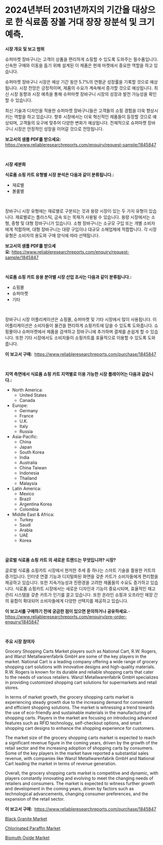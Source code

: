<p><h1>2024년부터 2031년까지의 기간을 대상으로 한 식료품 장볼 거대 장장 장분석 및 크기 예측.</h1></p><p><strong>시장 개요 및 보고 범위</strong></p>
<p><p>슈퍼마켓 장바구니는 고객이 상품을 편리하게 쇼핑할 수 있도록 도와주는 필수품입니다. 신속한 구매와 이동을 돕기 위해 설계된 이 제품은 현재 마켓에서 중요한 역할을 하고 있습니다. </p><p>슈퍼마켓 장바구니 시장은 예상 기간 동안 5.7%의 연평균 성장률을 기록할 것으로 예상됩니다. 시장 전망은 긍정적이며, 제품의 수요가 계속해서 증가할 것으로 예상됩니다. 최신 시장 동향과 시장 예측을 통해 슈퍼마켓 장바구니 시장의 성장과 발전 가능성을 확인할 수 있습니다.</p><p>최신 기술과 디자인을 적용한 슈퍼마켓 장바구니들은 고객들의 쇼핑 경험을 더욱 향상시키는 역할을 하고 있습니다. 향후 시장에서는 더욱 혁신적인 제품들이 등장할 것으로 예상되며, 고객들의 요구에 맞추어 다양한 변화가 예상됩니다. 전체적으로 슈퍼마켓 장바구니 시장은 안정적인 성장을 이어갈 것으로 전망됩니다.</p></p>
<p><strong>보고서의 샘플 PDF를 받으세요:</strong> <a href="https://www.reliableresearchreports.com/enquiry/request-sample/1845847">https://www.reliableresearchreports.com/enquiry/request-sample/1845847</a></p>
<p>&nbsp;</p>
<p><strong>시장 세분화</strong></p>
<p><strong>식료품 쇼핑 카트 유형별 시장 분석은 다음과 같이 분류됩니다.:</strong></p>
<p><ul><li>재료별</li><li>볼륨별</li></ul></p>
<p>&nbsp;</p>
<p><p>장바구니 시장 유형에는 재료별로 구분되는 것과 용량 시장이 있는 두 가지 유형이 있습니다. 재료별로는 플라스틱, 금속 또는 목재가 사용될 수 있습니다. 용량 시장에서는 소형, 중형 및 대형 장바구니가 있습니다. 소형 장바구니는 소규모 구입 또는 개별 소비자에게 적합하며, 대형 장바구니는 대량 구입이나 대규모 소매업체에 적합합니다. 각 시장 유형은 소비자의 용도와 구매 양식에 따라 선택됩니다.</p></p>
<p><strong>보고서의 샘플 PDF를 받으세요:</strong>&nbsp;<a href="https://www.reliableresearchreports.com/enquiry/request-sample/1845847">https://www.reliableresearchreports.com/enquiry/request-sample/1845847</a></p>
<p>&nbsp;</p>
<p><strong> 식료품 쇼핑 카트 응용 분야별 시장 산업 조사는 다음과 같이 분류됩니다.:</strong></p>
<p><ul><li>쇼핑몰</li><li>슈퍼마켓</li><li>기타</li></ul></p>
<p>&nbsp;</p>
<p><p>장바구니 시장 어플리케이션은 쇼핑몰, 슈퍼마켓 및 기타 시장에서 많이 사용됩니다. 이 어플리케이션은 소비자들이 물건을 편리하게 쇼핑카트에 담을 수 있도록 도와줍니다. 쇼핑몰이나 슈퍼마켓에서 제품을 검색하고 장바구니에 추가하며 결제를 손쉽게 할 수 있습니다. 또한 기타 시장에서도 소비자들이 쇼핑카트를 효율적으로 이용할 수 있도록 도와줍니다.</p></p>
<p><strong>이 보고서 구매:</strong>&nbsp; <a href="https://www.reliableresearchreports.com/purchase/1845847">https://www.reliableresearchreports.com/purchase/1845847</a></p>
<p>&nbsp;</p>
<p><strong>지역 측면에서 식료품 쇼핑 카트 지역별로 이용 가능한 시장 플레이어는 다음과 같습니다.:</strong></p>
<p><ul>
    <li>
        North America:
        <ul>
            <li>United States</li>
            <li>Canada</li>
        </ul>
    </li>
    <li>
        Europe:
        <ul>
            <li>Germany</li>
            <li>France</li>
            <li>U.K.</li>
            <li>Italy</li>
            <li>Russia</li>
        </ul>
    </li>
    <li>
        Asia-Pacific:
        <ul>
            <li>China</li>
            <li>Japan</li>
            <li>South Korea</li>
            <li>India</li>
            <li>Australia</li>
            <li>China Taiwan</li>
            <li>Indonesia</li>
            <li>Thailand</li>
            <li>Malaysia</li>
        </ul>
    </li>
    <li>
        Latin America:
        <ul>
            <li>Mexico</li>
            <li>Brazil</li>
            <li>Argentina Korea</li>
            <li>Colombia</li>
        </ul>
    </li>
    <li>
        Middle East & Africa:
        <ul>
            <li>Turkey</li>
            <li>Saudi</li>
            <li>Arabia</li>
            <li>UAE</li>
            <li>Korea</li>
        </ul>
    </li>
    </ul></p>
<p>&nbsp;</p>
<p><strong>글로벌 식료품 쇼핑 카트 의 새로운 트렌드는 무엇입니까? 시장?</strong></p>
<p><p>글로벌 식료품 쇼핑카트 시장에서 현저한 추세 중 하나는 스마트 기술을 활용한 카트의 증가입니다. 인터넷 연결 기능과 디지털화된 화면을 갖춘 카트가 소비자들에게 편리함을 제공하고 있습니다. 또한 지속가능성과 친환경을 고려한 제품들의 수요도 증가하고 있습니다. 식료품 쇼핑카트 시장에서는 새로운 디자인과 기능이 중요시되며, 효율적인 재고관리 시스템을 갖춘 카트가 인기를 끌고 있습니다. 또한 온라인 쇼핑과 오프라인 매장 간의 융합이 확대되어 소비자들에게 다양한 선택지를 제공하고 있습니다.</p></p>
<p><strong>이 보고서를 구매하기 전에 궁금한 점이 있으면 문의하거나 공유하세요.</strong>- <a href="https://www.reliableresearchreports.com/enquiry/pre-order-enquiry/1845847">https://www.reliableresearchreports.com/enquiry/pre-order-enquiry/1845847</a></p>
<p>&nbsp;</p>
<p><strong>주요 시장 참여자</strong></p>
<p><p> Grocery Shopping Carts Market players such as National Cart, R.W. Rogers, and Wanzl Metallwarenfabrik GmbH are some of the key players in the market. National Cart is a leading company offering a wide range of grocery shopping cart solutions with innovative designs and high-quality materials. R.W. Rogers is known for its durable and reliable shopping carts that cater to the needs of various retailers. Wanzl Metallwarenfabrik GmbH specializes in providing customized shopping cart solutions for supermarkets and retail stores.</p><p>In terms of market growth, the grocery shopping carts market is experiencing steady growth due to the increasing demand for convenient and efficient shopping solutions. The market is witnessing a trend towards the use of eco-friendly and sustainable materials in the manufacturing of shopping carts. Players in the market are focusing on introducing advanced features such as RFID technology, self-checkout options, and smart shopping cart designs to enhance the shopping experience for customers.</p><p>The market size of the grocery shopping carts market is expected to reach a significant revenue figure in the coming years, driven by the growth of the retail sector and the increasing adoption of shopping carts by consumers. Some of the key players in the market have reported a substantial sales revenue, with companies like Wanzl Metallwarenfabrik GmbH and National Cart leading the market in terms of revenue generation.</p><p>Overall, the grocery shopping carts market is competitive and dynamic, with players constantly innovating and evolving to meet the changing needs of retailers and consumers. The market is expected to witness further growth and development in the coming years, driven by factors such as technological advancements, changing consumer preferences, and the expansion of the retail sector.</p></p>
<p><strong>이 보고서 구매:</strong>&nbsp;&nbsp;<a href="https://www.reliableresearchreports.com/purchase/1845847">https://www.reliableresearchreports.com/purchase/1845847</a></p>
<p><p><a href="https://github.com/redneck06/Market-Research-Report-List-2/blob/main/black-granite-market.md">Black Granite Market</a></p><p><a href="https://github.com/peachesmcdowel1/Market-Research-Report-List-1/blob/main/chlorinated-paraffin-market.md">Chlorinated Paraffin Market</a></p><p><a href="https://github.com/nicoletavirag/Market-Research-Report-List-2/blob/main/bismuth-oxide-market.md">Bismuth Oxide Market</a></p></p>

